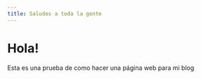 ```yaml
---
title: Saludos a toda la gente
---
```


# Hola!
Esta es una prueba de como hacer una página web para mi blog
